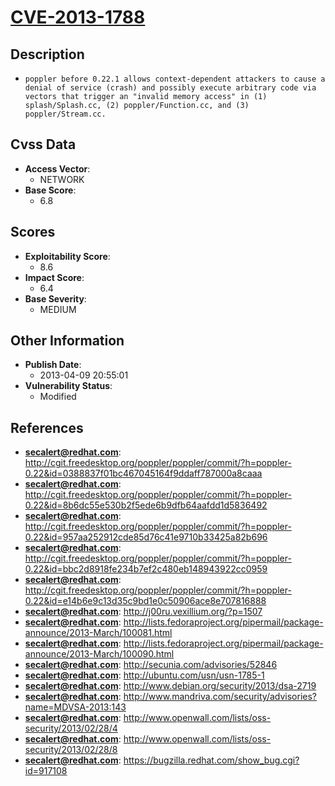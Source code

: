 
# [CVE-2013-1788](http://cgit.freedesktop.org/poppler/poppler/commit/?h=poppler-0.22&id=0388837f01bc467045164f9ddaff787000a8caaa)

## Description

- `poppler before 0.22.1 allows context-dependent attackers to cause a denial of service (crash) and possibly execute arbitrary code via vectors that trigger an "invalid memory access" in (1) splash/Splash.cc, (2) poppler/Function.cc, and (3) poppler/Stream.cc.`

## Cvss Data

- **Access Vector**:
  - NETWORK
- **Base Score**:
  - 6.8

## Scores

- **Exploitability Score**:
  - 8.6
- **Impact Score**:
  - 6.4
- **Base Severity**:
  - MEDIUM

## Other Information

- **Publish Date**:
  - 2013-04-09 20:55:01
- **Vulnerability Status**:
  - Modified

## References

- **secalert@redhat.com**: http://cgit.freedesktop.org/poppler/poppler/commit/?h=poppler-0.22&id=0388837f01bc467045164f9ddaff787000a8caaa
- **secalert@redhat.com**: http://cgit.freedesktop.org/poppler/poppler/commit/?h=poppler-0.22&id=8b6dc55e530b2f5ede6b9dfb64aafdd1d5836492
- **secalert@redhat.com**: http://cgit.freedesktop.org/poppler/poppler/commit/?h=poppler-0.22&id=957aa252912cde85d76c41e9710b33425a82b696
- **secalert@redhat.com**: http://cgit.freedesktop.org/poppler/poppler/commit/?h=poppler-0.22&id=bbc2d8918fe234b7ef2c480eb148943922cc0959
- **secalert@redhat.com**: http://cgit.freedesktop.org/poppler/poppler/commit/?h=poppler-0.22&id=e14b6e9c13d35c9bd1e0c50906ace8e707816888
- **secalert@redhat.com**: http://j00ru.vexillium.org/?p=1507
- **secalert@redhat.com**: http://lists.fedoraproject.org/pipermail/package-announce/2013-March/100081.html
- **secalert@redhat.com**: http://lists.fedoraproject.org/pipermail/package-announce/2013-March/100090.html
- **secalert@redhat.com**: http://secunia.com/advisories/52846
- **secalert@redhat.com**: http://ubuntu.com/usn/usn-1785-1
- **secalert@redhat.com**: http://www.debian.org/security/2013/dsa-2719
- **secalert@redhat.com**: http://www.mandriva.com/security/advisories?name=MDVSA-2013:143
- **secalert@redhat.com**: http://www.openwall.com/lists/oss-security/2013/02/28/4
- **secalert@redhat.com**: http://www.openwall.com/lists/oss-security/2013/02/28/8
- **secalert@redhat.com**: https://bugzilla.redhat.com/show_bug.cgi?id=917108
